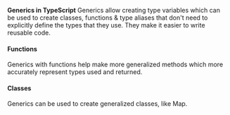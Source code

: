 **Generics in TypeScript**
Generics allow creating type variables which can be used to create classes, functions & type aliases that don't need to explicitly define the types that they use. They make it easier to write reusable code.

#### Functions
Generics with functions help make more generalized methods which more accurately represent types used and returned.

#### Classes
Generics can be used to create generalized classes, like Map.